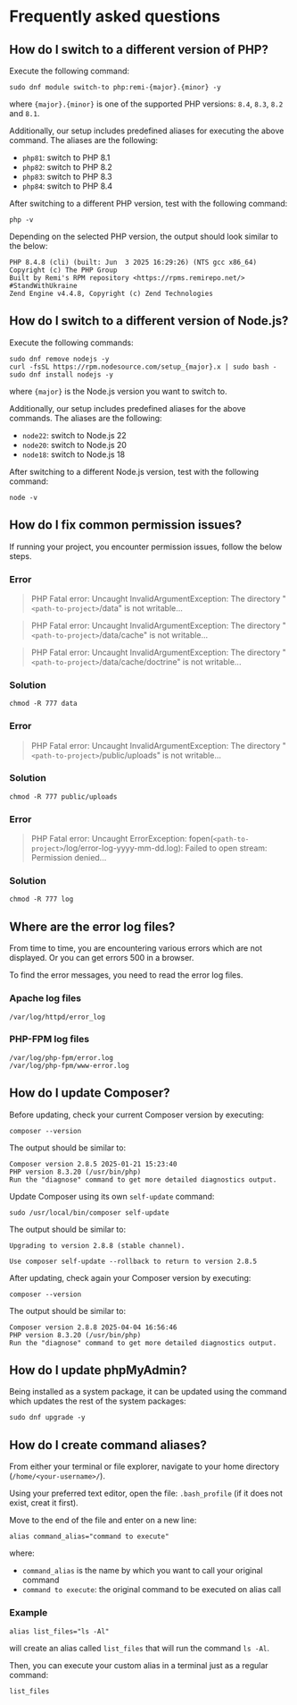 # Frequently asked questions

## How do I switch to a different version of PHP?

Execute the following command:

```shell
sudo dnf module switch-to php:remi-{major}.{minor} -y
```

where `{major}.{minor}` is one of the supported PHP versions: `8.4`, `8.3`, `8.2` and `8.1`.

Additionally, our setup includes predefined aliases for executing the above command.
The aliases are the following:

* `php81`: switch to PHP 8.1
* `php82`: switch to PHP 8.2
* `php83`: switch to PHP 8.3
* `php84`: switch to PHP 8.4

After switching to a different PHP version, test with the following command:

```shell
php -v
```

Depending on the selected PHP version, the output should look similar to the below:

```text
PHP 8.4.8 (cli) (built: Jun  3 2025 16:29:26) (NTS gcc x86_64)
Copyright (c) The PHP Group
Built by Remi's RPM repository <https://rpms.remirepo.net/> #StandWithUkraine
Zend Engine v4.4.8, Copyright (c) Zend Technologies
```

## How do I switch to a different version of Node.js?

Execute the following commands:

```shell
sudo dnf remove nodejs -y
curl -fsSL https://rpm.nodesource.com/setup_{major}.x | sudo bash -
sudo dnf install nodejs -y
```

where `{major}` is the Node.js version you want to switch to.

Additionally, our setup includes predefined aliases for the above commands.
The aliases are the following:

* `node22`: switch to Node.js 22
* `node20`: switch to Node.js 20
* `node18`: switch to Node.js 18

After switching to a different Node.js version, test with the following command:

```shell
node -v
```

## How do I fix common permission issues?

If running your project, you encounter permission issues, follow the below steps.

### Error

> PHP Fatal error: Uncaught InvalidArgumentException: The directory "`<path-to-project>`/data" is not writable...

> PHP Fatal error: Uncaught InvalidArgumentException: The directory "`<path-to-project>`/data/cache" is not writable...

> PHP Fatal error: Uncaught InvalidArgumentException: The directory "`<path-to-project>`/data/cache/doctrine" is not writable...

### Solution

```shell
chmod -R 777 data
```

### Error

> PHP Fatal error: Uncaught InvalidArgumentException: The directory "`<path-to-project>`/public/uploads" is not writable...

### Solution

```shell
chmod -R 777 public/uploads
```

### Error

> PHP Fatal error: Uncaught ErrorException: fopen(`<path-to-project>`/log/error-log-yyyy-mm-dd.log): Failed to open stream: Permission denied...

### Solution

```shell
chmod -R 777 log
```

## Where are the error log files?

From time to time, you are encountering various errors which are not displayed. Or you can get errors 500 in a browser.

To find the error messages, you need to read the error log files.

### Apache log files

```text
/var/log/httpd/error_log
```

### PHP-FPM log files

```text
/var/log/php-fpm/error.log
/var/log/php-fpm/www-error.log
```

## How do I update Composer?

Before updating, check your current Composer version by executing:

```shell
composer --version
```

The output should be similar to:

```text
Composer version 2.8.5 2025-01-21 15:23:40
PHP version 8.3.20 (/usr/bin/php)
Run the "diagnose" command to get more detailed diagnostics output.
```

Update Composer using its own `self-update` command:

```shell
sudo /usr/local/bin/composer self-update
```

The output should be similar to:

```text
Upgrading to version 2.8.8 (stable channel).

Use composer self-update --rollback to return to version 2.8.5
```

After updating, check again your Composer version by executing:

```shell
composer --version
```

The output should be similar to:

```text
Composer version 2.8.8 2025-04-04 16:56:46
PHP version 8.3.20 (/usr/bin/php)
Run the "diagnose" command to get more detailed diagnostics output.
```

## How do I update phpMyAdmin?

Being installed as a system package, it can be updated using the command which updates the rest of the system packages:

```shell
sudo dnf upgrade -y
```

## How do I create command aliases?

From either your terminal or file explorer, navigate to your home directory (`/home/<your-username>/`).

Using your preferred text editor, open the file: `.bash_profile` (if it does not exist, creat it first).

Move to the end of the file and enter on a new line:

```text
alias command_alias="command to execute"
```

where:

* `command_alias` is the name by which you want to call your original command
* `command to execute`: the original command to be executed on alias call

### Example

```text
alias list_files="ls -Al"
```

will create an alias called `list_files` that will run the command `ls -Al`.

Then, you can execute your custom alias in a terminal just as a regular command:

```shell
list_files
```
